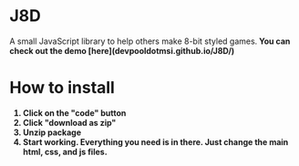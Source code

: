 # J8D
<p>A small JavaScript library to help others make 8-bit styled games.<b>
You can check out the demo [here](devpooldotmsi.github.io/J8D/)</p>

# How to install
1. Click on the "code" button
2. Click "download as zip"
3. Unzip package
4. Start working. Everything you need is in there. Just change the main html, css, and js files.
